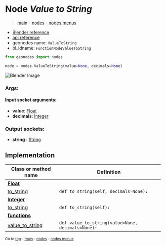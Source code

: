 # Node *Value to String*

> [main](../index.md) - [nodes](nodes.md) - [nodes menus](nodes_menus.md)

- [Blender reference](https://docs.blender.org/manual/en/latest/modeling/geometry_nodes/text/value_to_string.html)
- [api reference](https://docs.blender.org/api/current/bpy.types.FunctionNodeValueToString.html)
- geonodes name: `ValueToString`
- bl_idname: `FunctionNodeValueToString`

```python
from geonodes import nodes

node = nodes.ValueToString(value=None, decimals=None)
```

![Blender Image](https://docs.blender.org/manual/en/latest/_images/node-types_FunctionNodeValueToString.webp)

### Args:

#### Input socket arguments:

- **value**: [Float](Float.md)
- **decimals**: [Integer](Integer.md)

### Output sockets:

- **string** : [String](String.md)

## Implementation

| Class or method name | Definition |
|----------------------|------------|
| **[Float](Float.md)** |
| [to_string](Float.md#to_string) | `def to_string(self, decimals=None):` |
| **[Integer](Integer.md)** |
| [to_string](Integer.md#to_string) | `def to_string(self):` |
| **[functions](functions.md)** |
| [value_to_string](functions.md#value_to_string) | `def value_to_string(value=None, decimals=None):` |

<sub>Go to [top](#node-Value-to-String) - [main](../index.md) - [nodes](nodes.md) - [nodes menus](nodes_menus.md)</sub>

